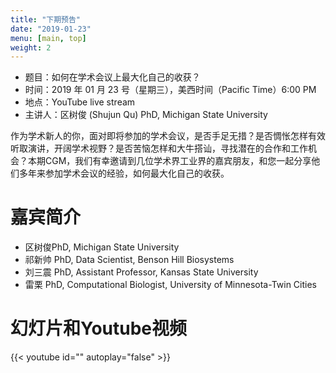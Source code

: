 ```yaml
---
title: "下期预告"
date: "2019-01-23"
menu: [main, top]
weight: 2
---
```



- 题目：如何在学术会议上最大化自己的收获？
- 时间：2019 年 01 月 23 号（星期三），美西时间（Pacific Time）6:00 PM
- 地点：YouTube live stream 
- 主讲人：区树俊 (Shujun Qu) PhD, Michigan State University

作为学术新人的你，面对即将参加的学术会议，是否手足无措？是否惆怅怎样有效听取演讲，开阔学术视野？是否苦恼怎样和大牛搭讪，寻找潜在的合作和工作机会？本期CGM，我们有幸邀请到几位学术界工业界的嘉宾朋友，和您一起分享他们多年来参加学术会议的经验，如何最大化自己的收获。

# 嘉宾简介

- 区树俊PhD, Michigan State University
- 祁新帅 PhD, Data Scientist, Benson Hill Biosystems
- 刘三震 PhD, Assistant Professor, Kansas State University
- 雷栗 PhD, Computational Biologist, University of Minnesota-Twin Cities

# 幻灯片和Youtube视频

{{< youtube id="" autoplay="false" >}}

